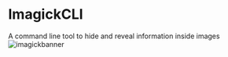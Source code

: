 # ImagickCLI
A command line tool to hide and reveal information inside images
<br>
![imagickbanner](https://user-images.githubusercontent.com/94278611/153707772-3f6e8861-843a-4ea6-831a-ea93f952adc6.png)
<br>
